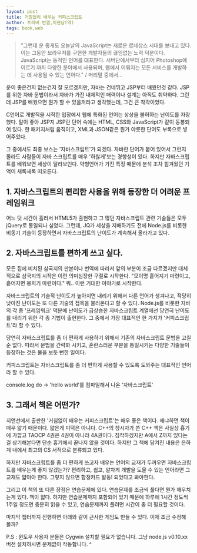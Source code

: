 ```yaml
---
layout: post
title: 거침없이 배우는 커피스크립트
author: 트레버 번햄,이현남(역)
tags: book,web
---
```


> "그런데 운 좋게도 오늘날의 JavaScript는 새로운 르네상스 시대를 보내고 있다. 이는 그동안 브라우저를 구현한 개발자들의 끊임없는 노력 덕분이다. JavaScript는 동적인 언어를 대표한다. 서버단에서부터 심지어 Photoshop에 이르기 까지 다양한 분야에서 사용되며, 웹에서 이뤄지는 모든 서비스를 개발하는 데 사용될 수 있는 언어다." / 머리말 중에서...

운이 좋은건지 없는건지 잘 모르겠지만, 자바는 건네뛰고 JSP부터 배웠던것 같다. JSP를 위한 자바 문법이라서 자바가 가진 내제적인 매력이나 설계는 아직도 취약하다. 그런데 JSP를 배웠으면 뭔가 할 수 있을꺼라고 생각했는데, 그건 큰 착각이었다.

C언어로 개발직을 시작한 입장에서 웹에 특화된 언어는 상상을 불허하는 난이도를 자랑했다. 말이 좋아 JSP지 JSP란 단어 속에는 HTML, CSS와 JavaScript가 같이 동봉되어 있다. 한 패키지처럼 움직이고, XML과 JSON같은 뭔가 야릇한 단어도 부록으로 넣어주었다.

그 중에서도 최종 보스는 '자바스크립트'가 되겠다. 자바란 단어가 붙어 있어서 그런지 몰라도 사람들이 자바 스크립트를 매우 '하찮게'보는 경향성이 있다. 하지만 자바스크립트를 배워보면 세상이 달라보인다. 약형언어가 가진 특징 때문에 분석 조차 힘겨웠던 기억이 새록새록 떠오른다.

## 1. 자바스크립트의 편리한 사용을 위해 등장한 더 어려운 프레임워크

어느 덧 시간이 흘러서 HTML5가 출현하고 그 많던 자바스크립트 관련 기술들은 모두 jQuery로 통일되나 싶었다. 그런데, JQ가 세상을 지배하기도 전에 Node.js를 비롯한 비동기 기술이 등장하면서 자바스크립트의 난이도가 계속해서 올라가고 있다.

## 2. 자바스크립트를 편하게 쓰고 싶다. 

모든 집에 비치된 삼국지의 판본이나 번역에 따라서 앞의 부분이 조금 다르겠지만 대체적으로 삼국지의 시작은 이런 의미심장한 구절로 시작한다. "모이명 흩어지기 마련이고, 흩어지면 뭉치기 마련이다." 뭐.. 이런 거대한 이야기로 시작한다. 

자바스크립트의 기술적 난이도가 높아지면 내리기 위해서 다른 언어가 생겨나고, 적당히 낮아진 난이도는 또 다른 기술의 접목을 불러온다고 할 수 있다. Node.js를 비롯한 자바의 각 종 '프레임워크' 덕분에 난이도가 급상승한 자바스크립트 계열에선 당연히 난이도를 내리기 위한 각 종 기법이 출현한다. 그 중에서 가장 대표적인 한 가지가 '커피스크립트'라 할 수 있다.

당연히 자바스크립트를 좀 더 편하게 사용하기 위해서 기존의 자바스크립트 문법을 고칠 순 없다. 따라서 문법을 간략화 시키고, 혼란스러운 부분을 통일시키는 다양한 기술들이 등장하는 것은 불을 보듯 뻔한 일이다.

커피스크립트는 자바스크립트를 좀 더 편하게 사용할 수 있도록 도와주는 대표적인 언어라 할 수 있다. 

console.log do -> 'hello world'를 컴파일해서 나온 '자바스크립트'

## 3. 그래서 책은 어떤가?

지앤선에서 출판한 '거침없이 배우는 커피스크립트'는 매우 좋은 책이다. 왜냐하면 책이 매우 얇기 때문이다. 얇은게 미덕은 아니다. C++의 창시자가 쓴 C++ 책은 사실상 흉기에 가깝고 TAOCP 4권은 4권이 아니라 4A권이다. 짐작하겠지만 A에서 Z까지 있다는 걸 상기해본다면 단순 흉기에서 끝나지 않을 것이다. 하지만 그 책에 담겨진 내용은 은하계 내에서 최고의 CS 서적으로 분류되고 있다.

하지만 자바스크립트를 좀 더 편하게 쓰고자 배우는 언어의 교재가 두꺼우면 자바스크립트를 배우는게 좋지 않겠는가? 편리하고, 쉽고, 알차게 개발을 도울 수 있는 언어라면 그 교재도 얇아야 한다. 그렇지 않으면 함정카드 발동! 되었다고 봐야한다.

그리고 이 책의 또 다른 장점은 연습문제에 있다. 연습문제를 조금씩 풀다면 뭔가 깨우치는게 있다. 책이 얇다. 하지만 연습문제까지 포함되어 있기 때문에 하루에 1시간 정도씩 1주일 정도면 충분히 읽을 수 있고, 연습문제까지 풀려면 시간이 좀 더 필요할 것이다.

마지막 챕터까지 진행하면 아래와 같이 근사한 게임도 만들 수 있다. 이제 조금 수정해 볼까?

P.S :  윈도우 사용자 분들은 Cygwin 설치할 필요가 없습니다. 그냥 node.js v0.10.xx 버전 설치하시면 문제없이 작동합니다. ^